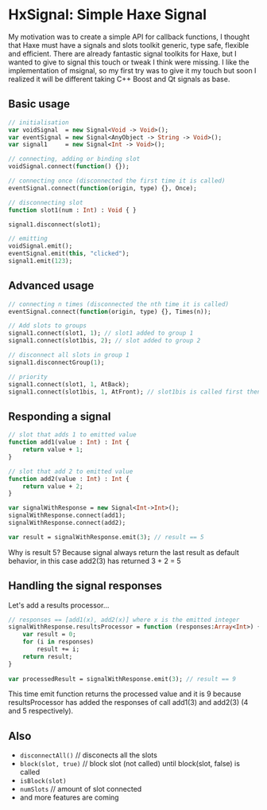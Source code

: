 HxSignal: Simple Haxe Signal
========

My motivation was to create a simple API for callback functions, I thought that Haxe must have a signals and slots toolkit generic, type safe, flexible and efficient. There are already fantastic signal toolkits for Haxe, but I wanted to give to signal this touch or tweak I think were missing. I like the implementation of msignal, so my first try was to give it my touch but soon I realized it will be different taking C++ Boost and Qt signals as base.

Basic usage
-----------
```haxe
// initialisation
var voidSignal  = new Signal<Void -> Void>();
var eventSignal = new Signal<AnyObject -> String -> Void>();
var signal1     = new Signal<Int -> Void>();

// connecting, adding or binding slot
voidSignal.connect(function() {});

// connecting once (disconnected the first time it is called)
eventSignal.connect(function(origin, type) {}, Once);

// disconnecting slot
function slot1(num : Int) : Void { }

signal1.disconnect(slot1);

// emitting
voidSignal.emit();
eventSignal.emit(this, "clicked");
signal1.emit(123);
```

Advanced usage
--------------
```haxe 
// connecting n times (disconnected the nth time it is called)
eventSignal.connect(function(origin, type) {}, Times(n));

// Add slots to groups
signal1.connect(slot1, 1); // slot1 added to group 1
signal1.connect(slot1bis, 2); // slot added to group 2

// disconnect all slots in group 1
signal1.disconnectGroup(1);

// priority
signal1.connect(slot1, 1, AtBack);
signal1.connect(slot1bis, 1, AtFront); // slot1bis is called first then slot1
```

Responding a signal
-------------------
```haxe
// slot that adds 1 to emitted value
function add1(value : Int) : Int {
	return value + 1;
}

// slot that add 2 to emitted value
function add2(value : Int) : Int {
	return value + 2;
}

var signalWithResponse = new Signal<Int->Int>();
signalWithResponse.connect(add1);
signalWithResponse.connect(add2);

var result = signalWithResponse.emit(3); // result == 5
```
Why is result 5? Because signal always return the last result as default behavior, in this case add2(3) has returned 3 + 2 = 5

Handling the signal responses
-----------------------------
Let's add a results processor...
```haxe
// responses == [add1(x), add2(x)] where x is the emitted integer
signalWithResponse.resultsProcessor = function (responses:Array<Int>) {
	var result = 0;
	for (i in responses)
		result += i;
	return result;
}
  
var processedResult = signalWithResponse.emit(3); // result == 9
```
This time emit function returns the processed value and it is 9 because resultsProcessor has added the responses of call add1(3) and add2(3) (4 and 5 respectively). 


Also
----
- `disconnectAll()` // disconects all the slots
- `block(slot, true)` // block slot (not called) until block(slot, false) is called
- `isBlock(slot)`
- `numSlots` // amount of slot connected
- and more features are coming
